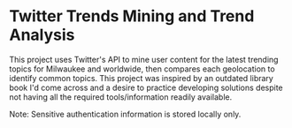 # Twitter Trends Mining and Trend Analysis
This project uses Twitter's API to mine user content for the latest trending topics for Milwaukee and worldwide, then compares each geolocation to identify common topics. This project was inspired by an outdated library book I'd come across and a desire to practice developing solutions despite not having all the required tools/information readily available.

Note: Sensitive authentication information is stored locally only.
